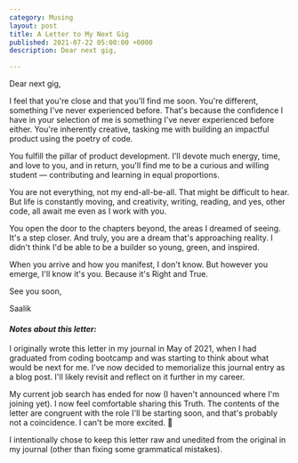 ```yaml
---
category: Musing
layout: post
title: A Letter to My Next Gig
published: 2021-07-22 05:00:00 +0000
description: Dear next gig,

---
```

Dear next gig,

I feel that you're close and that you'll find me soon. You're different, something I've never experienced before. That's because the confidence I have in your selection of me is something I've never experienced before either. You're inherently creative, tasking me with building an impactful product using the poetry of code.

You fulfill the pillar of product development. I'll devote much energy, time, and love to you, and in return, you'll find me to be a curious and willing student — contributing and learning in equal proportions.

You are not everything, not my end-all-be-all. That might be difficult to hear. But life is constantly moving, and creativity, writing, reading, and yes, other code, all await me even as I work with you.

You open the door to the chapters beyond, the areas I dreamed of seeing. It's a step closer. And truly, you are a dream that's approaching reality. I didn't think I'd be able to be a builder so young, green, and inspired.

When you arrive and how you manifest, I don't know. But however you emerge, I'll know it's you. Because it's Right and True.

See you soon,

Saalik

#### _Notes about this letter:_ 

I originally wrote this letter in my journal in May of 2021, when I had graduated from coding bootcamp and was starting to think about what would be next for me. I've now decided to memorialize this journal entry as a blog post. I'll likely revisit and reflect on it further in my career. 

My current job search has ended for now (I haven't announced where I'm joining yet). I now feel comfortable sharing this Truth. The contents of the letter are congruent with the role I'll be starting soon, and that's probably not a coincidence. I can't be more excited. 🙂

I intentionally chose to keep this letter raw and unedited from the original in my journal (other than fixing some grammatical mistakes). 